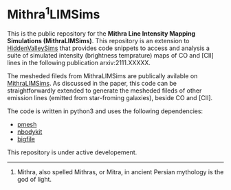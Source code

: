# Mithra<sup>1</sup>LIMSims

This is the public repository for the **Mithra Line Intensity Mapping Simulations (MithraLIMSims)**. This repository is an extension to [HiddenValleySims](https://github.com/modichirag/HiddenValleySims) that provides code snippets to access and analysis a suite of simulated intensity (brightness temprature) maps of CO and [CII] lines in the following publication arxiv:2111.XXXXX. 

The mesheded fileds from MithraLIMSims are publically avilable on [MithraLIMSims](http://cyril.astro.berkeley.edu/MithraLIMSims). As discussed in the paper, this code can be straightforwardly extended to generate the mesheded fileds of other emission lines (emitted from star-froming galaxies), beside CO and [CII].

The code is written in python3 and uses the following dependencies:
- [pmesh](https://github.com/rainwoodman/pmesh)
- [nbodykit](https://github.com/bccp/nbodykit)
- [bigfile](https://github.com/rainwoodman/bigfile) 

This repository is under active developement.

---------------------------------------
1. Mithra, also spelled Mithras, or Mitra, in ancient Persian mythology is the god of light.